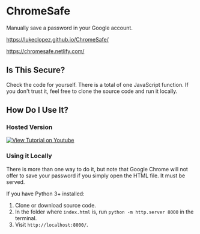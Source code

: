 # ChromeSafe

Manually save a password in your Google account.

https://lukeclopez.github.io/ChromeSafe/

https://chromesafe.netlify.com/

## Is This Secure?

Check the code for yourself. There is a total of one JavaScript function. If you don't trust it, feel free to clone the source code and run it locally.

## How Do I Use It?

### Hosted Version

[![View Tutorial on Youtube](http://img.youtube.com/vi/oAI_YE-alqU/0.jpg)](https://youtu.be/oAI_YE-alqU)

### Using it Locally

There is more than one way to do it, but note that Google Chrome will not offer to save your password if you simply open the HTML file. It must be served.

If you have Python 3+ installed:

1. Clone or download source code.
2. In the folder where `index.html` is, run `python -m http.server 8000` in the terminal.
3. Visit `http://localhost:8000/`.

